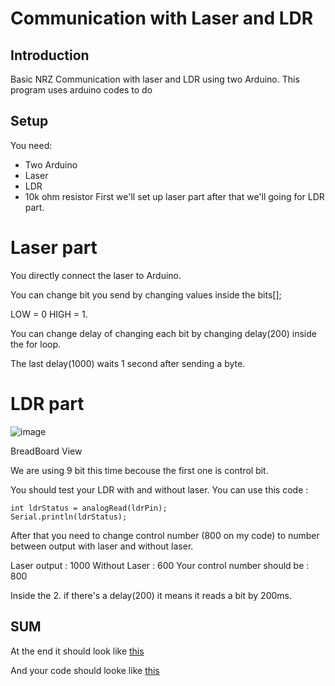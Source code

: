 # Communication with Laser and LDR 

## Introduction

Basic NRZ Communication with laser and LDR using two Arduino. This program uses arduino codes to do 
## Setup
You need: 
- Two Arduino
- Laser
- LDR
- 10k ohm resistor
First we'll set up laser part after that we'll going for LDR part.
# Laser part

You directly connect the laser to Arduino.

You can change bit you send by changing values inside the bits[];

LOW = 0 HIGH = 1.

You can change delay of changing each bit by changing delay(200) inside the for loop.

The last delay(1000) waits 1 second after sending a byte.

# LDR part

![image](https://user-images.githubusercontent.com/18538179/120644542-20cb8980-c480-11eb-932d-17cd607fc08c.png)


BreadBoard View

We are using 9 bit this time becouse the first one is control bit.

You should test your LDR with and without laser. You can use this code : 
```
int ldrStatus = analogRead(ldrPin);
Serial.println(ldrStatus);
```
After that you need to change control number (800 on my code) to number between output with laser and without laser.

Laser output : 1000
Without Laser : 600
Your control number should be : 800

Inside the 2. if there's a delay(200) it means it reads a bit by 200ms.


## SUM 

At the end it should look like [this](https://prnt.sc/w6eobm)

And your code should looke like [this](https://prnt.sc/w6eokk)



